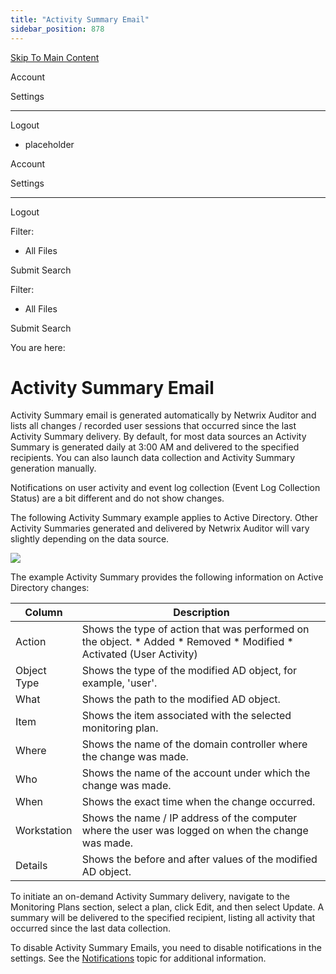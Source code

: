 ```yaml
---
title: "Activity Summary Email"
sidebar_position: 878
---
```


[Skip To Main Content](#)

Account

Settings

---

Logout

* placeholder

Account

Settings

---

Logout

Filter: 

* All Files

Submit Search

Filter: 

* All Files

Submit Search

You are here:

# Activity Summary Email

Activity Summary email is generated automatically by Netwrix Auditor and lists all changes / recorded user sessions that occurred since the last Activity Summary delivery. By default, for most data sources an Activity Summary is generated daily at 3:00 AM and delivered to the specified recipients. You can also launch data collection and Activity Summary generation manually.

Notifications on user activity and event log collection (Event Log Collection Status) are a bit different and do not show changes.

The following Activity Summary example applies to Active Directory. Other Activity Summaries generated and delivered by Netwrix Auditor will vary slightly depending on the data source.

[![](../static/img/Auditor/Images/Auditor/QSG/AD_Activitity_Summary_thumb_0_0.png)](../../../Resources/Images/Auditor/QSG/AD_Activitity_Summary.png)

The example Activity Summary provides the following information on Active Directory changes:

| Column | Description |
| --- | --- |
| Action | Shows the type of action that was performed on the object.   * Added * Removed * Modified * Activated (User Activity) |
| Object Type | Shows the type of the modified AD object, for example, 'user'. |
| What | Shows the path to the modified AD object. |
| Item | Shows the item associated with the selected monitoring plan. |
| Where | Shows the name of the domain controller where the change was made. |
| Who | Shows the name of the account under which the change was made. |
| When | Shows the exact time when the change occurred. |
| Workstation | Shows the name / IP address of the computer where the user was logged on when the change was made. |
| Details | Shows the before and after values of the modified AD object. |

To initiate an on-demand Activity Summary delivery, navigate to the Monitoring Plans section, select a plan, click Edit, and then select Update. A summary will be delivered to the specified recipient, listing all activity that occurred since the last data collection.

To disable Activity Summary Emails, you need to disable notifications in the settings. See the [Notifications](../Settings/Notifications.htm "Notifications") topic for additional information.